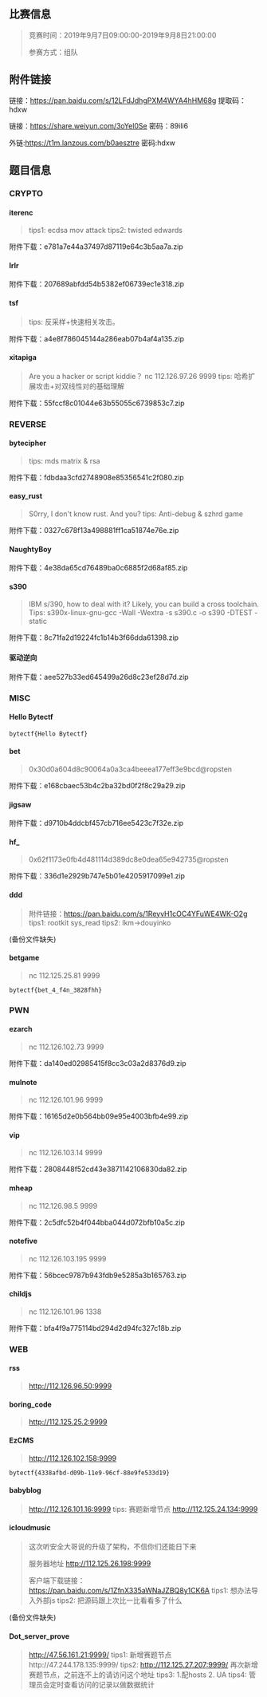 ## 比赛信息

> 竞赛时间：2019年9月7日09:00:00-2019年9月8日21:00:00
>
> 参赛方式：组队



## 附件链接

链接：https://pan.baidu.com/s/12LFdJdhgPXM4WYA4hHM68g 提取码：hdxw

链接：https://share.weiyun.com/3oYel0Se 密码：89ili6

外链:https://t1m.lanzous.com/b0aesztre 密码:hdxw



## 题目信息

### CRYPTO
#### iterenc

> tips1: ecdsa mov attack
> tips2: twisted edwards

附件下载：e781a7e44a37497d87119e64c3b5aa7a.zip



#### lrlr

附件下载：207689abfdd54b5382ef06739ec1e318.zip



#### tsf

> tips: 反采样+快速相关攻击。

附件下载：a4e8f786045144a286eab07b4af4a135.zip



#### xitapiga

> Are you a hacker or script kiddie？
> nc 112.126.97.26 9999
> tips: 哈希扩展攻击+对双线性对的基础理解

附件下载：55fccf8c01044e63b55055c6739853c7.zip




### REVERSE

#### bytecipher

> tips: mds matrix & rsa

附件下载：fdbdaa3cfd2748908e85356541c2f080.zip



#### easy_rust

> S0rry, I don't know rust. And you?
> tips: Anti-debug & szhrd game

附件下载：0327c678f13a498881ff1ca51874e76e.zip



#### NaughtyBoy

附件下载：4e38da65cd76489ba0c6885f2d68af85.zip



#### s390

> IBM s/390, how to deal with it? Likely, you can build a cross toolchain. Tips: s390x-linux-gnu-gcc -Wall -Wextra -s s390.c -o s390 -DTEST -static

附件下载：8c71fa2d19224fc1b14b3f66dda61398.zip



#### 驱动逆向

附件下载：aee527b33ed645499a26d8c23ef28d7d.zip



### MISC

#### Hello Bytectf

```
bytectf{Hello Bytectf}
```



#### bet

> 0x30d0a604d8c90064a0a3ca4beeea177eff3e9bcd@ropsten

附件下载：e168cbaec53b4c2ba32bd0f2f8c29a29.zip



#### jigsaw

附件下载：d9710b4ddcbf457cb716ee5423c7f32e.zip



#### hf_

> 0x62f1173e0fb4d481114d389dc8e0dea65e942735@ropsten

附件下载：336d1e2929b747e5b01e4205917099e1.zip



#### ddd

> 附件链接：https://pan.baidu.com/s/1ReyvH1cOC4YFuWE4WK-O2g
> tips1: rootkit sys_read
> tips2: lkm->douyinko

(备份文件缺失)



#### betgame

> nc 112.125.25.81 9999

```
bytectf{bet_4_f4n_3828fhh}
```



### PWN

#### ezarch

> nc 112.126.102.73 9999

附件下载：da140ed02985415f8cc3c03a2d8376d9.zip



#### mulnote

> nc 112.126.101.96 9999

附件下载：16165d2e0b564bb09e95e4003bfb4e99.zip



#### vip

> nc 112.126.103.14 9999

附件下载：2808448f52cd43e3871142106830da82.zip



#### mheap

> nc 112.126.98.5 9999

附件下载：2c5dfc52b4f044bba044d072bfb10a5c.zip



#### notefive

> nc 112.126.103.195 9999

附件下载：56bcec9787b943fdb9e5285a3b165763.zip



#### childjs

> nc 112.126.101.96 1338

附件下载：bfa4f9a775114bd294d2d94fc327c18b.zip



### WEB

#### rss

> http://112.126.96.50:9999



#### boring_code

> http://112.125.25.2:9999



#### EzCMS

> http://112.126.102.158:9999

```
bytectf{4338afbd-d09b-11e9-96cf-88e9fe533d19}
```



#### babyblog

> http://112.126.101.16:9999
> tips: 赛题新增节点 http://112.125.24.134:9999



#### icloudmusic

> 这次听安全大哥说的升级了架构，不信你们还能日下来
>
> 服务器地址 http://112.125.26.198:9999 
>
> 客户端下载链接： https://pan.baidu.com/s/1ZfnX335aWNaJZBQ8y1CK6A
> tips1: 想办法导入外部js
> tips2: 把源码跟上次比一比看看多了什么

(备份文件缺失)



#### Dot_server_prove

> http://47.56.161.21:9999/
> tips1: 新增赛题节点http://47.244.178.135:9999/
> tips2: http://112.125.27.207:9999/ 再次新增赛题节点，之前连不上的请访问这个地址
> tips3: 1.配hosts 2. UA
> tips4: 管理员会定时查看访问的记录以做数据统计
